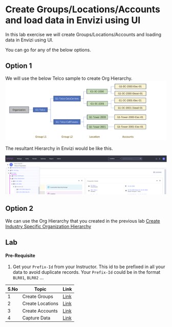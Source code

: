 # Create Groups/Locations/Accounts and load data in Envizi using UI

In this lab exercise we will create Groups/Locations/Accounts and loading data in Envizi using UI.

You can go for any of the below options.

## Option 1

We will use the below Telco sample to create Org Hierarchy.
<img src="images/00-org.png">

The resultant Hierarchy in Envizi would be like this.

<img src="images/00-org-hiearchy.png">

## Option 2

We can use the Org Hierarchy that you created in the previous lab [ Create Industry Specific Organization Hierarchy](../110-Create-Industry-Specific-Org-Hierarchy)

## Lab

#### Pre-Requisite

1. Get your `Prefix-Id` from your Instructor. This id to be prefixed in all your data to avoid duplicate records. Your `Prefix-Id` could be in the format `BLR01`, `BLR02` ...


| S.No  | Topic             | Link                                               |
|-------|-------------------|-------------------------------------------------   |
| 1     | Create Groups     | [Link](../111-2-using-ui-create-groups)              |
| 2     | Create Locations  | [Link](../111-3-using-ui-create-location)            |
| 3     | Create Accounts   | [Link](../111-4-using-ui-create-accounts)            |
| 4     | Capture Data      | [Link](../111-5-using-ui-capture-data-in-accounts)   |